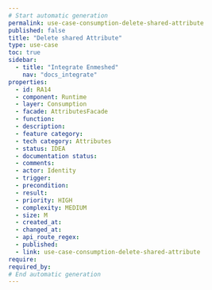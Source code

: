 ```yaml
---
# Start automatic generation
permalink: use-case-consumption-delete-shared-attribute
published: false
title: "Delete shared Attribute"
type: use-case
toc: true
sidebar:
  - title: "Integrate Enmeshed"
    nav: "docs_integrate"
properties:
  - id: RA14
  - component: Runtime
  - layer: Consumption
  - facade: AttributesFacade
  - function:
  - description:
  - feature category:
  - tech category: Attributes
  - status: IDEA
  - documentation status:
  - comments:
  - actor: Identity
  - trigger:
  - precondition:
  - result:
  - priority: HIGH
  - complexity: MEDIUM
  - size: M
  - created_at:
  - changed_at:
  - api_route_regex:
  - published:
  - link: use-case-consumption-delete-shared-attribute
require:
required_by:
# End automatic generation
---
```

